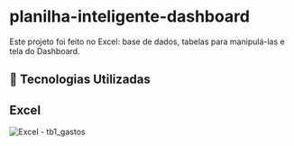 # planilha-inteligente-dashboard

Este projeto foi feito no Excel: base de dados, tabelas para manipulá-las e tela do Dashboard.


## 🤖 Tecnologias Utilizadas
## Excel

![Excel - tb1_gastos](https://github.com/user-attachments/assets/d43f5fc5-b99a-454c-a5a9-e854b708654f)


[^1]: Último Desafio de Projeto com o Expert Felipe Aguiar - Bootcamp Caixa - IA Generativa com Microsoft Copilot. 
